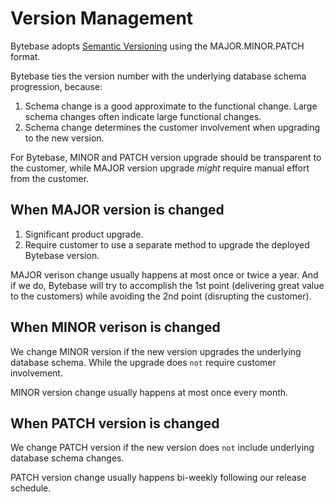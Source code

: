 # Version Management

Bytebase adopts [Semantic Versioning](https://semver.org/) using the MAJOR.MINOR.PATCH format.

Bytebase ties the version number with the underlying database schema progression, because:

1. Schema change is a good approximate to the functional change. Large schema changes often indicate large functional changes.
1. Schema change determines the customer involvement when upgrading to the new version.

For Bytebase, MINOR and PATCH version upgrade should be transparent to the customer, while MAJOR version upgrade _might_ require manual effort from the customer.

## When MAJOR version is changed

1. Significant product upgrade.
1. Require customer to use a separate method to upgrade the deployed Bytebase version.

MAJOR verison change usually happens at most once or twice a year. And if we do, Bytebase will try to accomplish the 1st point (delivering great value to the customers) while avoiding the 2nd point (disrupting the customer).

## When MINOR verison is changed

We change MINOR version if the new version upgrades the underlying database schema. While the upgrade does `not` require customer involvement.

MINOR version change usually happens at most once every month.

## When PATCH version is changed

We change PATCH version if the new version does `not` include underlying database schema changes.

PATCH version change usually happens bi-weekly following our release schedule.
